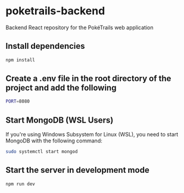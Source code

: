 # poketrails-backend

Backend React repository for the PokéTrails web application

## Install dependencies

```sh
npm install
```

## Create a .env file in the root directory of the project and add the following

```sh
PORT=8080
```

## Start MongoDB (WSL Users)

If you're using Windows Subsystem for Linux (WSL), you need to start MongoDB with the following command:

```sh
sudo systemctl start mongod
```

## Start the server in development mode

```sh
npm run dev
```
